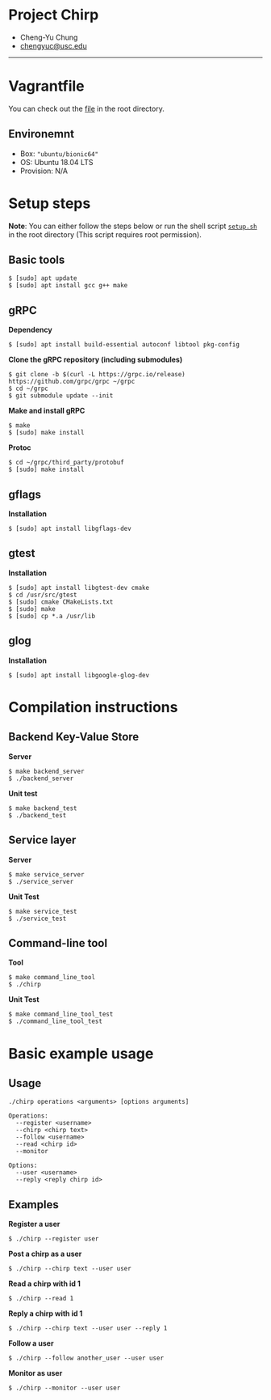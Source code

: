 # Project Chirp
* Cheng-Yu Chung
* chengyuc@usc.edu

---

# Vagrantfile
You can check out the [file](Vagrantfile) in the root directory.

## Environemnt
* Box: ```"ubuntu/bionic64"```
* OS: Ubuntu 18.04 LTS
* Provision: N/A

# Setup steps
**Note**: You can either follow the steps below or run the shell script [```setup.sh```](setup.sh) in the root directory (This script requires root permission).

## Basic tools
```shell
$ [sudo] apt update
$ [sudo] apt install gcc g++ make
```

## gRPC

**Dependency**
```shell
$ [sudo] apt install build-essential autoconf libtool pkg-config
```
**Clone the gRPC repository (including submodules)**
```shell
$ git clone -b $(curl -L https://grpc.io/release) https://github.com/grpc/grpc ~/grpc
$ cd ~/grpc
$ git submodule update --init
```
**Make and install gRPC**
```shell
$ make
$ [sudo] make install
```
**Protoc**
```shell
$ cd ~/grpc/third_party/protobuf
$ [sudo] make install
```

## gflags
**Installation**
```shell
$ [sudo] apt install libgflags-dev
```

## gtest
**Installation**
```shell
$ [sudo] apt install libgtest-dev cmake
$ cd /usr/src/gtest
$ [sudo] cmake CMakeLists.txt
$ [sudo] make
$ [sudo] cp *.a /usr/lib
```

## glog
**Installation**
```shell
$ [sudo] apt install libgoogle-glog-dev
```

# Compilation instructions
## Backend Key-Value Store
**Server**
```shell
$ make backend_server
$ ./backend_server
```

**Unit test**
```shell
$ make backend_test
$ ./backend_test
```

## Service layer
**Server**
```shell
$ make service_server
$ ./service_server
```
**Unit Test**
```shell
$ make service_test
$ ./service_test
```

## Command-line tool
**Tool**
```shell
$ make command_line_tool
$ ./chirp
```
**Unit Test**
```shell
$ make command_line_tool_test
$ ./command_line_tool_test
```

# Basic example usage
## Usage
```
./chirp operations <arguments> [options arguments]

Operations:
  --register <username>
  --chirp <chirp text>
  --follow <username>
  --read <chirp id>
  --monitor

Options:
  --user <username>
  --reply <reply chirp id>
```

## Examples
**Register a user**
```shell
$ ./chirp --register user
```

**Post a chirp as a user**
```shell
$ ./chirp --chirp text --user user
```

**Read a chirp with id 1**
```shell
$ ./chirp --read 1
```

**Reply a chirp with id 1**
```shell
$ ./chirp --chirp text --user user --reply 1
```

**Follow a user**
```shell
$ ./chirp --follow another_user --user user
```

**Monitor as user**
```shell
$ ./chirp --monitor --user user
```
